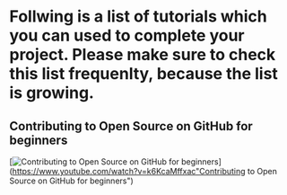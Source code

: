 # Follwing is a list of tutorials which you can used to complete your project. Please make sure to check this list frequenlty, because the list is growing.


## Contributing to Open Source on GitHub for beginners


[![Contributing to Open Source on GitHub for beginners](https://img.youtube.com/vi/k6KcaMffxac/0.jpg)](https://www.youtube.com/watch?v=k6KcaMffxac"Contributing to Open Source on GitHub for beginners")

